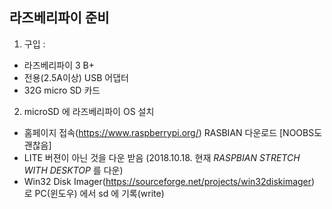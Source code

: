 ## 라즈베리파이 준비

1. 구입 : 
- 라즈베리파이 3 B+ 
- 전용(2.5A이상) USB 어댑터
- 32G micro SD 카드

2. microSD 에 라즈베리파이 OS 설치
- 홈페이지 접속(https://www.raspberrypi.org/) RASBIAN 다운로드 [NOOBS도 괜찮음]
- LITE 버젼이 아닌 것을 다운 받음 (2018.10.18. 현재 *RASPBIAN STRETCH WITH DESKTOP* 를 다운)
- Win32 Disk Imager(https://sourceforge.net/projects/win32diskimager) 로 PC(윈도우) 에서 sd 에 기록(write)

## 

## 

## 

